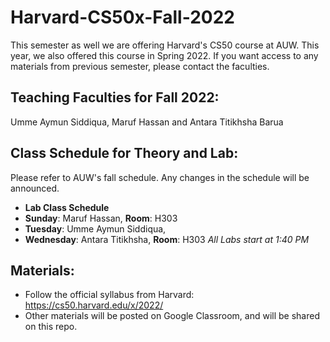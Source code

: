 # Harvard-CS50x-Fall-2022
This semester as well we are offering Harvard's CS50 course at AUW. This year, we also offered this course in Spring 2022. If you want access to any materials from previous semester, please contact the faculties. 
## Teaching Faculties for Fall 2022: 
Umme Aymun Siddiqua, Maruf Hassan and Antara Titikhsha Barua
## Class Schedule for Theory and Lab:
Please refer to AUW's fall schedule. Any changes in the schedule will be announced. 
 - **Lab Class Schedule**
  - **Sunday**: Maruf Hassan, **Room**: H303
  - **Tuesday**: Umme Aymun Siddiqua,
  - **Wednesday**: Antara Titikhsha, **Room**: H303
  *All Labs start at 1:40 PM*
## Materials:
 - Follow the official syllabus from Harvard: https://cs50.harvard.edu/x/2022/
 - Other materials will be posted on Google Classroom, and will be shared on this repo. 


